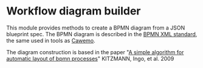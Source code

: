 # Workflow diagram builder

This module provides methods to create a BPMN diagram from a JSON blueprint spec. The BPMN diagram is described in the [BPMN XML standard](https://www.omg.org/spec/BPMN/2.0/), the same used in tools as [Cawemo](https://cawemo.com/).

The diagram construction is based in the paper "[A simple algorithm for automatic layout of bpmn processes](https://www.researchgate.net/publication/221542866_A_Simple_Algorithm_for_Automatic_Layout_of_BPMN_Processes)" KITZMANN, Ingo, et al. 2009
